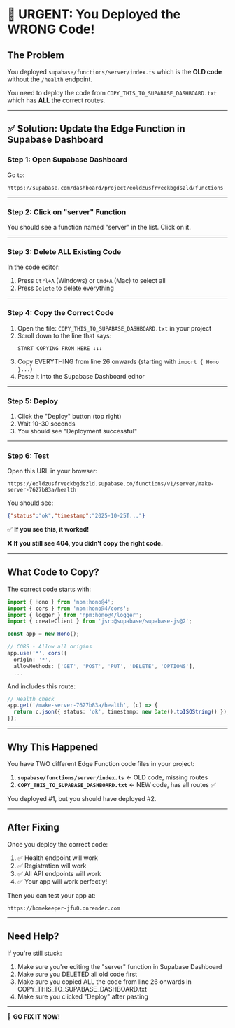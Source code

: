 # 🚨 URGENT: You Deployed the WRONG Code!

## The Problem

You deployed `supabase/functions/server/index.ts` which is the **OLD code** without the `/health` endpoint.

You need to deploy the code from `COPY_THIS_TO_SUPABASE_DASHBOARD.txt` which has **ALL** the correct routes.

---

## ✅ Solution: Update the Edge Function in Supabase Dashboard

### **Step 1: Open Supabase Dashboard**

Go to:
```
https://supabase.com/dashboard/project/eoldzusfrveckbgdszld/functions
```

---

### **Step 2: Click on "server" Function**

You should see a function named "server" in the list. Click on it.

---

### **Step 3: Delete ALL Existing Code**

In the code editor:
1. Press `Ctrl+A` (Windows) or `Cmd+A` (Mac) to select all
2. Press `Delete` to delete everything

---

### **Step 4: Copy the Correct Code**

1. Open the file: `COPY_THIS_TO_SUPABASE_DASHBOARD.txt` in your project
2. Scroll down to the line that says:
   ```
   START COPYING FROM HERE ↓↓↓
   ```
3. Copy EVERYTHING from line 26 onwards (starting with `import { Hono }...`)
4. Paste it into the Supabase Dashboard editor

---

### **Step 5: Deploy**

1. Click the "Deploy" button (top right)
2. Wait 10-30 seconds
3. You should see "Deployment successful"

---

### **Step 6: Test**

Open this URL in your browser:
```
https://eoldzusfrveckbgdszld.supabase.co/functions/v1/server/make-server-7627b83a/health
```

You should see:
```json
{"status":"ok","timestamp":"2025-10-25T..."}
```

✅ **If you see this, it worked!**

❌ **If you still see 404, you didn't copy the right code.**

---

## What Code to Copy?

The correct code starts with:

```typescript
import { Hono } from 'npm:hono@4';
import { cors } from 'npm:hono@4/cors';
import { logger } from 'npm:hono@4/logger';
import { createClient } from 'jsr:@supabase/supabase-js@2';

const app = new Hono();

// CORS - Allow all origins
app.use('*', cors({
  origin: '*',
  allowMethods: ['GET', 'POST', 'PUT', 'DELETE', 'OPTIONS'],
  ...
```

And includes this route:

```typescript
// Health check
app.get('/make-server-7627b83a/health', (c) => {
  return c.json({ status: 'ok', timestamp: new Date().toISOString() });
});
```

---

## Why This Happened

You have TWO different Edge Function code files in your project:

1. **`supabase/functions/server/index.ts`** ← OLD code, missing routes
2. **`COPY_THIS_TO_SUPABASE_DASHBOARD.txt`** ← NEW code, has all routes ✅

You deployed #1, but you should have deployed #2.

---

## After Fixing

Once you deploy the correct code:

1. ✅ Health endpoint will work
2. ✅ Registration will work
3. ✅ All API endpoints will work
4. ✅ Your app will work perfectly!

Then you can test your app at:
```
https://homekeeper-jfu0.onrender.com
```

---

## Need Help?

If you're still stuck:

1. Make sure you're editing the "server" function in Supabase Dashboard
2. Make sure you DELETED all old code first
3. Make sure you copied ALL the code from line 26 onwards in COPY_THIS_TO_SUPABASE_DASHBOARD.txt
4. Make sure you clicked "Deploy" after pasting

---

🚀 **GO FIX IT NOW!**
